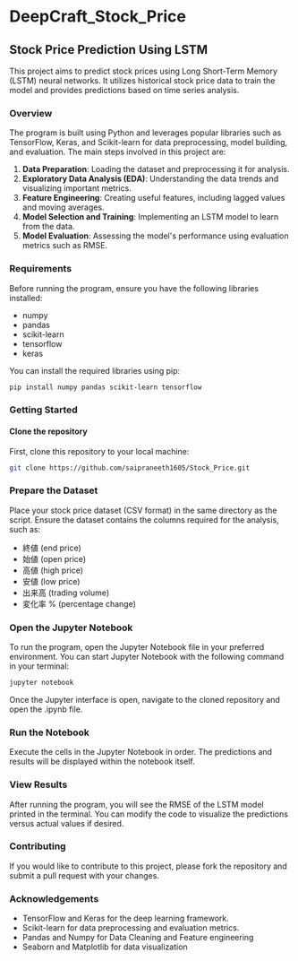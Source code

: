 # DeepCraft_Stock_Price

## Stock Price Prediction Using LSTM

This project aims to predict stock prices using Long Short-Term Memory (LSTM) neural networks. It utilizes historical stock price data to train the model and provides predictions based on time series analysis.

### Overview

The program is built using Python and leverages popular libraries such as TensorFlow, Keras, and Scikit-learn for data preprocessing, model building, and evaluation. The main steps involved in this project are:

1. **Data Preparation**: Loading the dataset and preprocessing it for analysis.
2. **Exploratory Data Analysis (EDA)**: Understanding the data trends and visualizing important metrics.
3. **Feature Engineering**: Creating useful features, including lagged values and moving averages.
4. **Model Selection and Training**: Implementing an LSTM model to learn from the data.
5. **Model Evaluation**: Assessing the model's performance using evaluation metrics such as RMSE.

### Requirements

Before running the program, ensure you have the following libraries installed:

- numpy
- pandas
- scikit-learn
- tensorflow
- keras

You can install the required libraries using pip:

```bash
pip install numpy pandas scikit-learn tensorflow
```
### Getting Started
#### Clone the repository
First, clone this repository to your local machine:
```bash
git clone https://github.com/saipraneeth1605/Stock_Price.git
```
### Prepare the Dataset
Place your stock price dataset (CSV format) in the same directory as the script. Ensure the dataset contains the columns required for the analysis, such as:

* 終値 (end price)
* 始値 (open price)
* 高値 (high price)
* 安値 (low price)
* 出来高 (trading volume)
* 変化率 % (percentage change)
  
### Open the Jupyter Notebook
To run the program, open the Jupyter Notebook file in your preferred environment. You can start Jupyter Notebook with the following command in your terminal:
```bash
jupyter notebook
```
Once the Jupyter interface is open, navigate to the cloned repository and open the .ipynb file.

### Run the Notebook
Execute the cells in the Jupyter Notebook in order. The predictions and results will be displayed within the notebook itself.

### View Results
After running the program, you will see the RMSE of the LSTM model printed in the terminal. You can modify the code to visualize the predictions versus actual values if desired.

### Contributing
If you would like to contribute to this project, please fork the repository and submit a pull request with your changes.

### Acknowledgements
* TensorFlow and Keras for the deep learning framework.
* Scikit-learn for data preprocessing and evaluation metrics.
* Pandas and Numpy for Data Cleaning and Feature engineering
* Seaborn and Matplotlib for data visualization

